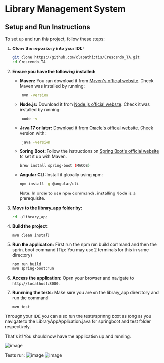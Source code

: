 # Library Management System

## Setup and Run Instructions

To set up and run this project, follow these steps:

1. **Clone the repository into your IDE:**
    ```sh
    git clone https://github.com/clapathiotis/Crescendo_TA.git
    cd Crescendo_TA
    ```

2. **Ensure you have the following installed:**
    - **Maven:** You can download it from [Maven's official website](https://maven.apache.org/download.cgi). Check Maven was installed by running:
       ```sh
        mvn -version
       ```
    - **Node.js:** Download it from [Node.js official website](https://nodejs.org/). Check it was installed by running:
       ```sh
        node -v
       ```
    - **Java 17 or later:** Download it from [Oracle's official website](https://www.oracle.com/java/technologies/javase-jdk17-downloads.html). Check version with:
       ```sh
        java -version
       ```
    - **Spring Boot:** Follow the instructions on [Spring Boot's official website](https://docs.spring.io/spring-boot/installing.html) to set it up with Maven.
      ```sh
      brew install spring-boot (MACOS)
      ```
    - **Angular CLI:** Install it globally using npm:
      ```sh
      npm install -g @angular/cli
      ```
      Note: In order to use npm commands, installing Node is a prerequisite.

3. **Move to the library_app folder by:**
    ```sh
    cd ./library_app
    ```

4. **Build the project:**
    ```sh
    mvn clean install
    ```

5. **Run the application:**
First run the npm run build command and then the sprint boot command (Tip: You may use 2 terminals for this in same directory)
    ```sh
    npm run build
    mvn spring-boot:run
    ```

6. **Access the application:**
    Open your browser and navigate to `http://localhost:8080`.


7. **Runnning the tests:**
Make sure you are on the library_app direrctory and run the command
    ```sh
    mvn test
    ```

Through your IDE you can also run the tests/sprinng boot as long as you navigate to the LibraryAppApplication.java for springboot and test folder respectively.

That's it! You should now have the application up and running.

![image](https://github.com/user-attachments/assets/af0de397-d74e-4e7b-921c-ad120ea12b1c)

Tests run:
![image](https://github.com/user-attachments/assets/daca1150-4c36-4eda-90e1-71c03c52d4bc)
![image](https://github.com/user-attachments/assets/bd5eb0cf-0d50-432b-a277-509cd682c509)
